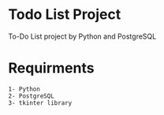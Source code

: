 # Todo List Project
To-Do List project by Python and PostgreSQL

# Requirments
```
1- Python
2- PostgreSQL
3- tkinter library

```